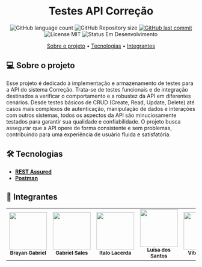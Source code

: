 <h1 align="center"> 
Testes API Correção
</h1>

<p align="center">
  <img alt="GitHub language count" src="https://img.shields.io/github/languages/count/vemser/correcao-qa-web?color=%2304D361">

  <img alt="GitHub Repository size" src="https://img.shields.io/github/repo-size/vemser/correcao-qa-web">
  
  <a href="https://github.com/vemser/correcao-qa-web/commits/main">
    <img alt="GitHub last commit" src="https://img.shields.io/github/last-commit/vemser/correcao-qa-web">
  </a>
  
  <img alt="License MIT" src="https://img.shields.io/badge/license-MIT-brightgreen">

  <img alt="Status Em Desenvolvimento" src="https://img.shields.io/badge/status-em%20desenvolvimento-green">
</p>

<p align="center">
  <a href="#-sobre-o-projeto">Sobre o projeto</a> •
  <a href="#-tecnologias">Tecnologias</a> •
  <a href="#-integrantes">Integrantes</a>
</p>

## 💻 Sobre o projeto

Esse projeto é dedicado à implementação e armazenamento de testes para a API do sistema Correção. Trata-se de testes funcionais e de integração destinados a verificar o comportamento e a robustez da API em diferentes cenários. Desde testes básicos de CRUD (Create, Read, Update, Delete) até casos mais complexos de autenticação, manipulação de dados e interações com outros sistemas, todos os aspectos da API são minuciosamente testados para garantir sua qualidade e confiabilidade. O projeto busca assegurar que a API opere de forma consistente e sem problemas, contribuindo para uma experiência de usuário fluida e satisfatória.

## 🛠 Tecnologias

- **[REST Assured](https://rest-assured.io/)**
- **[Postman](https://www.postman.com/)**

## 👥 Integrantes

<table>
  <tr>
    <td align="center">
      <a href="https://github.com/brayanbenet">
        <img src="https://avatars.githubusercontent.com/u/63371569?v=4" width="100px"/><br>
        <sub>
          <b>Brayan Gabriel</b>
        </sub>
      </a>
    </td>
    <td align="center">
      <a href="https://github.com/gabrielvendas">
        <img src="https://avatars.githubusercontent.com/u/115078106?s=400&u=5d4b1146a08b63a3c82e11417f096dda0087c1ac&v=4" width="100px"/><br>
        <sub>
          <b>Gabriel Sales</b>
        </sub>
      </a>
    </td>
    <td align="center">
      <a href="https://github.com/ItaloLacerda">
        <img src="https://avatars.githubusercontent.com/u/99690658?v=4" width="100px;" /><br>
        <sub>
          <b>Italo Lacerda</b>
        </sub>
      </a>
    </td>
    <td align="center">
      <a href="https://github.com/Luh-Santos">
      <img src="https://avatars.githubusercontent.com/u/79276231?v=4" width="100px;" /><br>
        <sub>
          <b>Luísa dos Santos</b>
        </sub>
      </a>
    </td>
    <td align="center">
      <a href="https://github.com/VitorColombo">
      <img src="https://avatars.githubusercontent.com/u/110260819?v=4" width="100px;" /><br>
        <sub>
          <b>Vitor Nunes</b>
        </sub>
      </a>
    </td>
  </tr>
</table>
<br/>
